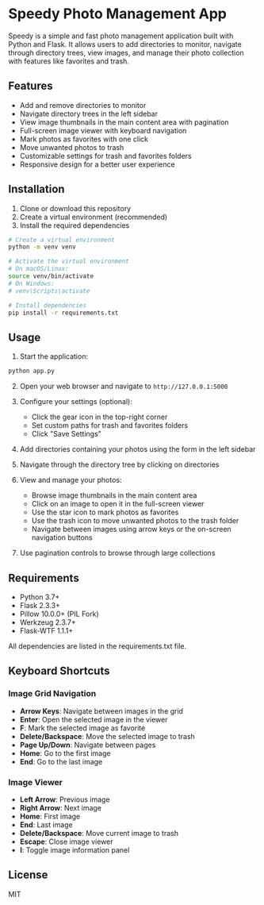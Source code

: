 # Speedy Photo Management App

Speedy is a simple and fast photo management application built with Python and Flask. It allows users to add directories to monitor, navigate through directory trees, view images, and manage their photo collection with features like favorites and trash.

## Features

- Add and remove directories to monitor
- Navigate directory trees in the left sidebar
- View image thumbnails in the main content area with pagination
- Full-screen image viewer with keyboard navigation
- Mark photos as favorites with one click
- Move unwanted photos to trash
- Customizable settings for trash and favorites folders
- Responsive design for a better user experience

## Installation

1. Clone or download this repository
2. Create a virtual environment (recommended)
3. Install the required dependencies

```bash
# Create a virtual environment
python -m venv venv

# Activate the virtual environment
# On macOS/Linux:
source venv/bin/activate
# On Windows:
# venv\Scripts\activate

# Install dependencies
pip install -r requirements.txt
```

## Usage

1. Start the application:

```bash
python app.py
```

2. Open your web browser and navigate to `http://127.0.0.1:5000`

3. Configure your settings (optional):
   - Click the gear icon in the top-right corner
   - Set custom paths for trash and favorites folders
   - Click "Save Settings"

4. Add directories containing your photos using the form in the left sidebar

5. Navigate through the directory tree by clicking on directories

6. View and manage your photos:
   - Browse image thumbnails in the main content area
   - Click on an image to open it in the full-screen viewer
   - Use the star icon to mark photos as favorites
   - Use the trash icon to move unwanted photos to the trash folder
   - Navigate between images using arrow keys or the on-screen navigation buttons

7. Use pagination controls to browse through large collections

## Requirements

- Python 3.7+
- Flask 2.3.3+
- Pillow 10.0.0+ (PIL Fork)
- Werkzeug 2.3.7+
- Flask-WTF 1.1.1+

All dependencies are listed in the requirements.txt file.

## Keyboard Shortcuts

### Image Grid Navigation

- **Arrow Keys**: Navigate between images in the grid
- **Enter**: Open the selected image in the viewer
- **F**: Mark the selected image as favorite
- **Delete/Backspace**: Move the selected image to trash
- **Page Up/Down**: Navigate between pages
- **Home**: Go to the first image
- **End**: Go to the last image

### Image Viewer

- **Left Arrow**: Previous image
- **Right Arrow**: Next image
- **Home**: First image
- **End**: Last image
- **Delete/Backspace**: Move current image to trash
- **Escape**: Close image viewer
- **I**: Toggle image information panel

## License

MIT
